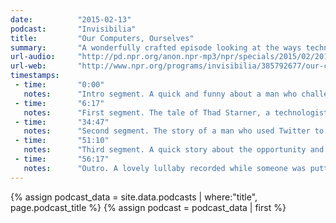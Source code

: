 ```yaml
---
date:          "2015-02-13"
podcast:       "Invisibilia"
title:         "Our Computers, Ourselves"
summary:       "A wonderfully crafted episode looking at the ways technology affects our lives. Are computers changing human character? Is our closeness with technology changing us as a species? Some great insight into how our devices can enhance our core human capacities; how society reacts to the introduction of new devices; and how emotions (sadness, anger, happiness) can literally be transfered to others through these tools."
url-audio:     "http://pd.npr.org/anon.npr-mp3/npr/specials/2015/02/20150212_specials_invisibiliacomputers.mp3"
url-web:       "http://www.npr.org/programs/invisibilia/385792677/our-computers-ourselves?showDate=2015-02-13"
timestamps:
 - time:       "0:00"
   notes:      "Intro segment. A quick and funny about a man who challenged the machine that gave him a speeding ticket. The results were not what he expected."
 - time:       "6:17"
   notes:      "First segment. The tale of Thad Starner, a technologist who has been wearing a computer since 1993."
 - time:       "34:47"
   notes:      "Second segment. The story of a man who used Twitter to shame people behaving badly on the New York City subway."
 - time:       "51:10"
   notes:      "Third segment. A quick story about the opportunity and frustration of technology's role in a long-distance relationship. We also learn how devices may be vulnerable to that which makes us most human (in this case, tears)"
 - time:       "56:17"
   notes:      "Outro. A lovely lullaby recorded while someone was putting their kid to bed -- draws on themes from the prior segment as well as the episode overall. Pretty terrifically charming and cute."
---
```


{% assign podcast_data = site.data.podcasts | where:"title", page.podcast_title %}
{% assign podcast = podcast_data | first %}